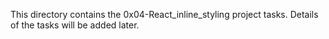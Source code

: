 This directory contains the 0x04-React_inline_styling project tasks. Details of the tasks will be added later.
